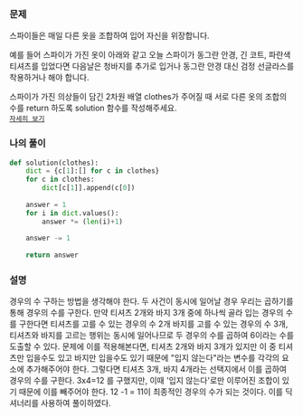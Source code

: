 ### 문제
스파이들은 매일 다른 옷을 조합하여 입어 자신을 위장합니다.  

예를 들어 스파이가 가진 옷이 아래와 같고 오늘 스파이가 동그란 안경, 긴 코트, 파란색 티셔츠를 입었다면 다음날은 청바지를 추가로 입거나 동그란 안경 대신 검정 선글라스를 착용하거나 해야 합니다.  

스파이가 가진 의상들이 담긴 2차원 배열 clothes가 주어질 때 서로 다른 옷의 조합의 수를 return 하도록 solution 함수를 작성해주세요.  
[`자세히 보기`](https://programmers.co.kr/learn/courses/30/lessons/42578)

### 나의 풀이
```python
def solution(clothes):
    dict = {c[1]:[] for c in clothes}
    for c in clothes:
        dict[c[1]].append(c[0])
    
    answer = 1
    for i in dict.values():
        answer *= (len(i)+1)
        
    answer -= 1
    
    return answer
```

### 설명
경우의 수 구하는 방법을 생각해야 한다. 두 사건이 동시에 일어날 경우 우리는 곱하기를 통해 경우의 수를 구한다. 만약 티셔츠 2개와 바지 3개 중에 하나씩 골라 입는 경우의 수를 구한다면 티셔츠를 고를 수 있는 경우의 수 2개 바지를 고를 수 있는 경우의 수 3개, 티셔츠와 바지를 고르는 행위는 동시에 일어나므로 두 경우의 수를 곱하여 6이라는 수를 도출할 수 있다.
문제에 이를 적용해본다면, 티셔츠 2개와 바지 3개가 있지만 이 중 티셔츠만 입을수도 있고 바지만 입을수도 있기 때문에 "입지 않는다"라는 변수를 각각의 요소에 추가해주어야 한다. 그렇다면 티셔츠 3개, 바지 4개라는 선택지에서 이를 곱하여 경우의 수를 구한다. 3x4=12 를 구했지만, 이때 '입지 않는다'로만 이루어진 조합이 있기 때문에 이를 빼주어야 한다. 12 -1 = 11이 최종적인 경우의 수가 되는 것이다. 이를 딕셔너리를 사용하여 풀이하였다.  